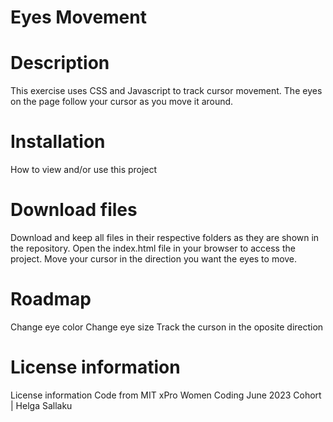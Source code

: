 # Eyes Movement

# Description
This exercise uses CSS and Javascript to track cursor movement. The eyes on the page follow your cursor as you move it around.

# Installation
How to view and/or use this project

# Download files
Download and keep all files in their respective folders as they are shown in the repository.
Open the index.html file in your browser to access the project.
Move your cursor in the direction you want the eyes to move.

# Roadmap
Change eye color
Change eye size
Track the curson in the oposite direction 

# License information
License information Code from MIT xPro Women Coding June 2023 Cohort | Helga Sallaku
